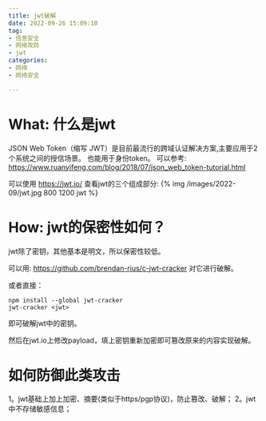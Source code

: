 ```yaml
---
title: jwt破解
date: 2022-09-26 15:09:10
tag:
- 信息安全
- 网络攻防
- jwt
categories: 
- 网络
- 网络安全

---
```


# What: 什么是jwt
JSON Web Token（缩写 JWT）是目前最流行的跨域认证解决方案,主要应用于2个系统之间的授信场景。
也能用于身份token。
可以参考:
https://www.ruanyifeng.com/blog/2018/07/json_web_token-tutorial.html

可以使用
https://jwt.io/
查看jwt的三个组成部分:
{% img /images/2022-09/jwt.jpg 800 1200 jwt %}

# How: jwt的保密性如何？
jwt除了密钥，其他基本是明文，所以保密性较低。

可以用:
https://github.com/brendan-rius/c-jwt-cracker
对它进行破解。

或者直接：
```shell script
npm install --global jwt-cracker
jwt-cracker <jwt>
```
即可破解jwt中的密钥。

然后在jwt.io上修改payload，填上密钥重新加密即可篡改原来的内容实现破解。


# 如何防御此类攻击
1。jwt基础上加上加密、摘要(类似于https/pgp协议)，防止篡改、破解；
2。jwt中不存储敏感信息；